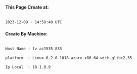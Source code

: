 
   
#### This Page Create at:

```bash

2023-12-09 - 14:58:40 UTC

```

#### Create By Machine:

```bash

Host Name : fv-az1535-833

platform  : Linux-6.2.0-1018-azure-x86_64-with-glibc2.35

Ip Local  : 10.1.0.9

```

